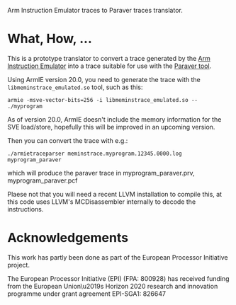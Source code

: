 Arm Instruction Emulator traces to Paraver traces translator.

# What, How, ...

This is a prototype translator to convert a trace generated by the [Arm Instruction Emulator](https://developer.arm.com/tools-and-software/server-and-hpc/compile/arm-instruction-emulator) into a trace suitable for use with the [Paraver tool](https://tools.bsc.es/paraver/).

Using ArmIE version 20.0, you need to generate the trace with the `libmeminstrace_emulated.so` tool, such as this:

```
armie -msve-vector-bits=256 -i libmeminstrace_emulated.so -- ./myprogram
```
As of version 20.0, ArmIE doesn't include the memory information for the SVE load/store, hopefully this will be improved in an upcoming version.

Then you can convert the trace with e.g.:

```
./armietraceparser meminstrace.myprogram.12345.0000.log myprogram_paraver
```

which will produce the paraver trace in myprogram_paraver.prv, myprogram_paraver.pcf


Plaese not that you will need a recent LLVM installation to compile this, at this code uses LLVM's MCDisassembler internally to decode the instructions.


# Acknowledgements

This work has partly been done as part of the European Processor Initiative project.

The European Processor Initiative (EPI) (FPA: 800928) has received funding from the European Union\u2019s Horizon 2020 research and innovation programme under grant agreement EPI-SGA1: 826647

